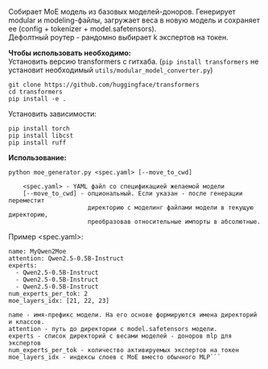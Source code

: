 Собирает MoE модель из базовых моделей-доноров. Генерирует modular и modeling-файлы, загружает веса в новую модель и сохраняет ее (config + tokenizer + model.safetensors).<br>
Дефолтный роутер - рандомно выбирает k экспертов на токен.<br>

**Чтобы использовать необходимо:**<br>
Установить версию transformers с гитхаба. (`pip install transformers` не установит необходимый `utils/modular_model_converter.py`)<br>


```
git clone https://github.com/huggingface/transformers
cd transformers
pip install -e .
```
Установить зависимости:
```
pip install torch
pip install libcst
pip install ruff
```

**Использование:**
```
python moe_generator.py <spec.yaml> [--move_to_cwd]
```
```
    <spec.yaml> - YAML файл со спецификацией желаемой модели
    [--move_to_cwd] - опциональный. Если указан - после генерации переместит
                      директорию с моделинг файлами модели в текущую директорию,
                      преобразовав относительные импорты в абсолютные.
```
Пример <spec.yaml>:
```
name: MyQwen2Moe
attention: Qwen2.5-0.5B-Instruct
experts:
  - Qwen2.5-0.5B-Instruct
  - Qwen2.5-0.5B-Instruct
  - Qwen2.5-0.5B-Instruct
num_experts_per_tok: 2
moe_layers_idx: [21, 22, 23]
```
```
name - имя-префикс модели. На его основе формируются имена директорий и классов.
attention - путь до директории с model.safetensors модели.
experts - список директорий с весами моделей - доноров mlp для экспертов
num_experts_per_tok - количество активируемых экспертов на токен
moe_layers_idx - индексы слоев с MoE вместо обычного MLP```
